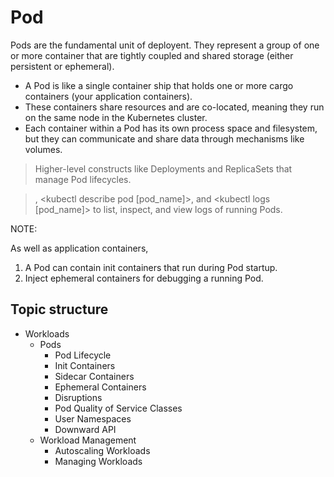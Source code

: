 # Pod

Pods are the fundamental unit of deployent. They represent a group of one or more container that are tightly coupled and shared storage (either persistent or ephemeral).

- A Pod is like a single container ship that holds one or more cargo containers (your application containers).
- These containers share resources and are co-located, meaning they run on the same node in the Kubernetes cluster.
- Each container within a Pod has its own process space and filesystem, but they can communicate and share data through mechanisms like volumes.

> Higher-level constructs like Deployments and ReplicaSets that manage Pod lifecycles.

> <kubectl get pods>, <kubectl describe pod [pod_name]>, and <kubectl logs [pod_name]> to list, inspect, and view logs of running Pods.

NOTE: 

As well as application containers, 
1. A Pod can contain init containers that run during Pod startup. 
2. Inject ephemeral containers for debugging a running Pod.

## Topic structure

- Workloads
    - Pods
        - Pod Lifecycle
        - Init Containers
        - Sidecar Containers
        - Ephemeral Containers
        - Disruptions
        - Pod Quality of Service Classes
        - User Namespaces
        - Downward API
    - Workload Management
        - Autoscaling Workloads
        - Managing Workloads
